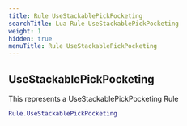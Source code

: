 ```yaml
---
title: Rule UseStackablePickPocketing
searchTitle: Lua Rule UseStackablePickPocketing
weight: 1
hidden: true
menuTitle: Rule UseStackablePickPocketing
---
```

## UseStackablePickPocketing

This represents a UseStackablePickPocketing Rule
```lua
Rule.UseStackablePickPocketing
```
